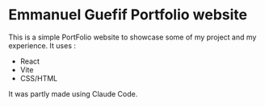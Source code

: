 # Emmanuel Guefif Portfolio website

This is a simple PortFolio website to showcase some of my project and my experience.
It uses :
* React
* Vite
* CSS/HTML

It was partly made using Claude Code.
